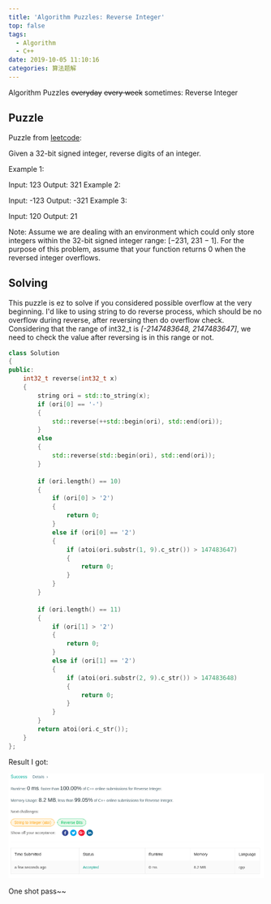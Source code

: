 ```yaml
---
title: 'Algorithm Puzzles: Reverse Integer'
top: false
tags:
  - Algorithm
  - C++
date: 2019-10-05 11:10:16
categories: 算法题解
---
```

Algorithm Puzzles ~~everyday~~ ~~every week~~ sometimes: Reverse Integer

<!--more-->

## Puzzle

Puzzle from [leetcode](https://leetcode.com):

Given a 32-bit signed integer, reverse digits of an integer.

Example 1:

Input: 123
Output: 321
Example 2:

Input: -123
Output: -321
Example 3:

Input: 120
Output: 21

Note:
Assume we are dealing with an environment which could only store integers within the 32-bit signed integer range: [−231,  231 − 1]. For the purpose of this problem, assume that your function returns 0 when the reversed integer overflows.

## Solving

This puzzle is ez to solve if you considered possible overflow at the very beginning. I'd like to using string to do reverse process, which should be no overflow during reverse, after reversing then do overflow check. Considering that the range of int32_t is *[-2147483648, 2147483647]*, we need to check the value after reversing is in this range or not.

```cpp
class Solution
{
public:
    int32_t reverse(int32_t x)
    {
        string ori = std::to_string(x);
        if (ori[0] == '-')
        {
            std::reverse(++std::begin(ori), std::end(ori));
        }
        else
        {
            std::reverse(std::begin(ori), std::end(ori));
        }

        if (ori.length() == 10)
        {
            if (ori[0] > '2')
            {
                return 0;
            }
            else if (ori[0] == '2')
            {
                if (atoi(ori.substr(1, 9).c_str()) > 147483647)
                {
                    return 0;
                }
            }
        }

        if (ori.length() == 11)
        {
            if (ori[1] > '2')
            {
                return 0;
            }
            else if (ori[1] == '2')
            {
                if (atoi(ori.substr(2, 9).c_str()) > 147483648)
                {
                    return 0;
                }
            }
        }
        return atoi(ori.c_str());
    }
};
```

Result I got:

![](Algorithm-Puzzles-Reverse-Integer/s1.png)

One shot pass~~
